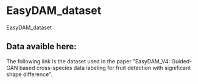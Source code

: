 # EasyDAM_dataset
EasyDAM_dataset
## Data avaible here:
The following link is the dataset used in the paper "EasyDAM_V4: Guided-GAN based cross-species data labeling for fruit detection with significant shape difference".
